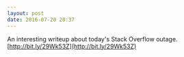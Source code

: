 ```yaml
---
layout: post
date: 2016-07-20 20:37
---
```

An interesting writeup about today's Stack Overflow outage. [http://bit.ly/29Wk53Z](http://bit.ly/29Wk53Z)
